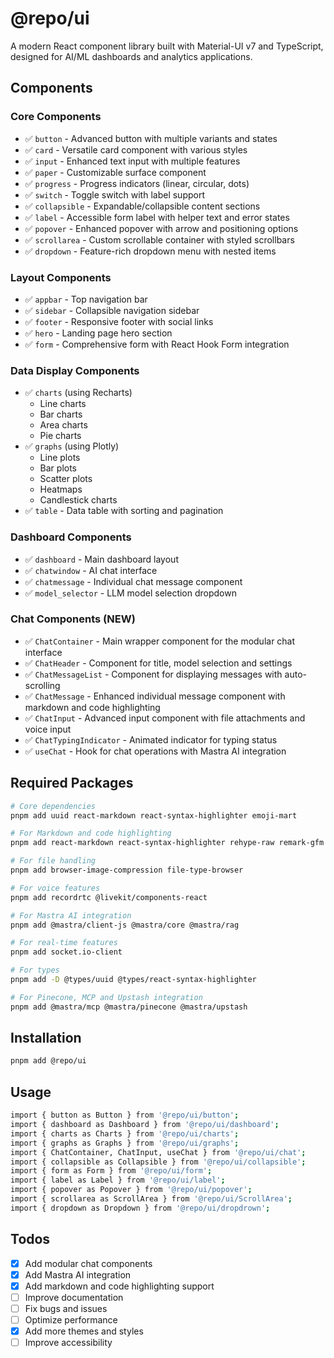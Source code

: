 # @repo/ui

A modern React component library built with Material-UI v7 and TypeScript, designed for AI/ML dashboards and analytics applications.

## Components

### Core Components

- ✅ `button` - Advanced button with multiple variants and states
- ✅ `card` - Versatile card component with various styles
- ✅ `input` - Enhanced text input with multiple features
- ✅ `paper` - Customizable surface component
- ✅ `progress` - Progress indicators (linear, circular, dots)
- ✅ `switch` - Toggle switch with label support
- ✅ `collapsible` - Expandable/collapsible content sections
- ✅ `label` - Accessible form label with helper text and error states
- ✅ `popover` - Enhanced popover with arrow and positioning options
- ✅ `scrollarea` - Custom scrollable container with styled scrollbars
- ✅ `dropdown` - Feature-rich dropdown menu with nested items

### Layout Components

- ✅ `appbar` - Top navigation bar
- ✅ `sidebar` - Collapsible navigation sidebar
- ✅ `footer` - Responsive footer with social links
- ✅ `hero` - Landing page hero section
- ✅ `form` - Comprehensive form with React Hook Form integration

### Data Display Components

- ✅ `charts` (using Recharts)
  - Line charts
  - Bar charts
  - Area charts
  - Pie charts
- ✅ `graphs` (using Plotly)
  - Line plots
  - Bar plots
  - Scatter plots
  - Heatmaps
  - Candlestick charts
- ✅ `table` - Data table with sorting and pagination

### Dashboard Components

- ✅ `dashboard` - Main dashboard layout
- ✅ `chatwindow` - AI chat interface
- ✅ `chatmessage` - Individual chat message component
- ✅ `model_selector` - LLM model selection dropdown

### Chat Components (NEW)

- ✅ `ChatContainer` - Main wrapper component for the modular chat interface
- ✅ `ChatHeader` - Component for title, model selection and settings
- ✅ `ChatMessageList` - Component for displaying messages with auto-scrolling
- ✅ `ChatMessage` - Enhanced individual message component with markdown and code highlighting
- ✅ `ChatInput` - Advanced input component with file attachments and voice input
- ✅ `ChatTypingIndicator` - Animated indicator for typing status
- ✅ `useChat` - Hook for chat operations with Mastra AI integration

## Required Packages

```bash
# Core dependencies
pnpm add uuid react-markdown react-syntax-highlighter emoji-mart

# For Markdown and code highlighting
pnpm add react-markdown react-syntax-highlighter rehype-raw remark-gfm

# For file handling
pnpm add browser-image-compression file-type-browser

# For voice features
pnpm add recordrtc @livekit/components-react

# For Mastra AI integration
pnpm add @mastra/client-js @mastra/core @mastra/rag

# For real-time features
pnpm add socket.io-client

# For types
pnpm add -D @types/uuid @types/react-syntax-highlighter

# For Pinecone, MCP and Upstash integration
pnpm add @mastra/mcp @mastra/pinecone @mastra/upstash

```

## Installation

```bash
pnpm add @repo/ui
```

## Usage

```bash
import { button as Button } from '@repo/ui/button';
import { dashboard as Dashboard } from '@repo/ui/dashboard';
import { charts as Charts } from '@repo/ui/charts';
import { graphs as Graphs } from '@repo/ui/graphs';
import { ChatContainer, ChatInput, useChat } from '@repo/ui/chat';
import { collapsible as Collapsible } from '@repo/ui/collapsible';
import { form as Form } from '@repo/ui/form';
import { label as Label } from '@repo/ui/label';
import { popover as Popover } from '@repo/ui/popover';
import { scrollarea as ScrollArea } from '@repo/ui/ScrollArea';
import { dropdown as Dropdown } from '@repo/ui/dropdrown';
```

## Todos

- [x] Add modular chat components
- [x] Add Mastra AI integration
- [x] Add markdown and code highlighting support
- [ ] Improve documentation
- [ ] Fix bugs and issues
- [ ] Optimize performance
- [x] Add more themes and styles
- [ ] Improve accessibility
